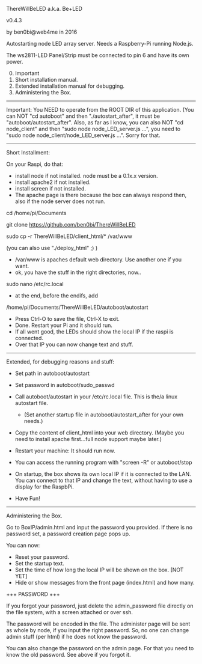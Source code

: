 ThereWillBeLED
a.k.a.
Be+LED

v0.4.3

by ben0bi@web4me in 2016

Autostarting node LED array server.
Needs a Raspberry-Pi running Node.js.

The ws2811-LED Panel/Strip must be connected to pin 6 and have its own power.

0. Important
1. Short installation manual.
2. Extended installation manual for debugging.
3. Administering the Box.

******************************************************************************
Important:
You NEED to operate from the ROOT DIR of this application.
(You can NOT "cd autoboot" and then "./autostart_after", 
it must be "autoboot/autostart_after". Also, as far as I know, 
you can also NOT "cd node_client" and then "sudo node node_LED_server.js ...",
you need to "sudo node node_client/node_LED_server.js ...". Sorry for that. 

******************************************************************************

Short Installment:

On your Raspi, do that:

+ install node if not installed.
	node must be a 0.1x.x version.
+ install apache2 if not installed.
+ install screen if not installed.
+ The apache page is there because the box can always respond then,
	also if the node server does not run.

cd /home/pi/Documents

git clone https://github.com/ben0bi/ThereWillBeLED

sudo cp -r ThereWillBeLED/client_html/* /var/www

(you can also use "./deploy_html" ;) )

+ /var/www is apaches default web directory. Use another one if you want.
+ ok, you have the stuff in the right directories, now..

sudo nano /etc/rc.local

+ at the end, before the endifs, add

/home/pi/Documents/ThereWillBeLED/autoboot/autostart

+ Press Ctrl-O to save the file, Ctrl-X to exit.
+ Done. Restart your Pi and it should run.
+ If all went good, the LEDs should show the local IP if the raspi is connected.
+ Over that IP you can now change text and stuff.

******************************************************************************
Extended, for debugging reasons and stuff:

+ Set path in autoboot/autostart
+ Set password in autoboot/sudo_passwd
+ Call autoboot/autostart in your /etc/rc.local file. 
	This is the/a linux autostart file.
	+ (Set another startup file in autoboot/autostart_after for your own needs.)
+ Copy the content of client_html into your web directory.
	(Maybe you need to install apache first...full node support maybe later.)
+ Restart your machine: It should run now.

+ You can access the running program with "screen -R" or autoboot/stop

+ On startup, the box shows its own local IP if it is connected to the LAN.
You can connect to that IP and change the text, without having to use a 
display for the RaspbPi.

+ Have Fun!

*******************************************************************************

Administering the Box.

Go to BoxIP/admin.html and input the password you provided.
If there is no password set, a password creation page pops up.

You can now:
 + Reset your password.
 + Set the startup text.
 + Set the time of how long the local IP will be shown on the box. [NOT YET]
 + Hide or show messages from the front page (index.html) and how many.

+++ PASSWORD +++

If you forgot your password, just delete the admin_password file directly on
the file system, with a screen attached or over ssh.

The password will be encoded in the file.
The administer page will be sent as whole by node, if you input the right password.
So, no one can change admin stuff (per html) if he does not know the password.

You can also change the password on the admin page. For that you need to know
the old password. See above if you forgot it.
